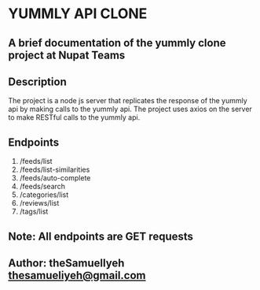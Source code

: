 # YUMMLY API CLONE

## A brief documentation of the yummly clone project at Nupat Teams

## Description

The project is a node js server that replicates the response of the yummly api by making calls to the yummly api.
The project uses axios on the server to make RESTful calls to the yummly api.

## Endpoints

1. /feeds/list
2. /feeds/list-similarities
3. /feeds/auto-complete
4. /feeds/search
5. /categories/list
6. /reviews/list
7. /tags/list

## **Note**: All endpoints are GET requests

## **Author**: theSamuelIyeh <thesamueliyeh@gmail.com>
